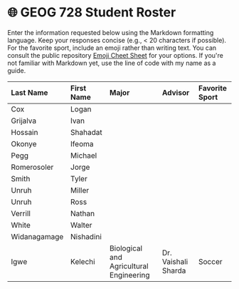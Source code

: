 # 🌐 GEOG 728 Student Roster

Enter the information requested below using the Markdown formatting language.  Keep your responses concise (e.g., < 20 characters if possible).  For the favorite sport, include an emoji rather than writing text.  You can consult the public repository [Emoji Cheet Sheet](https://github.com/ikatyang/emoji-cheat-sheet) for your options.  If you're not familiar with Markdown yet, use the line of code with my name as a guide.

| Last Name                    | First Name                   | Major                        | Advisor                      | Favorite Sport               |
| :--------------------------- | :--------------------------- | :--------------------------- | :--------------------------- | :--------------------------- |
| Cox | Logan |
| Grijalva | Ivan |
| Hossain | Shahadat |
| Okonye | Ifeoma |
| Pegg | Michael |
| Romerosoler | Jorge |
| Smith | Tyler |
| Unruh | Miller |
| Unruh | Ross |
| Verrill | Nathan |
| White | Walter | 
| Widanagamage | Nishadini |
| Igwe | Kelechi | Biological and Agricultural Engineering | Dr. Vaishali Sharda | Soccer
